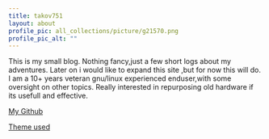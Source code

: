```yaml
---
title: takov751
layout: about
profile_pic: all_collections/picture/g21570.png
profile_pic_alt: ""
---
```


This is my small blog. Nothing fancy,just a few short logs about my adventures.
Later on i would like to expand this site ,but for now this will do.
I am a 10+ years veteran gnu/linux experienced enduser,with some oversight on other topics. Really interested in repurposing old hardware if its usefull and effective.

[My Github](http:/github.com/takov751)

[Theme used](https://github.com/sharadcodes/jekyll-theme-dark-reader)